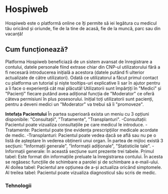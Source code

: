 # Hospiweb

Hospiweb este o platformă online ce îți permite să iei legătura cu medicul tău oricând și oriunde, fie de la tine de acasă, fie de la muncă, parc sau din vacanță!

## Cum funcționează?

Platforma Hospiweb beneficiază de un sistem avansat de înregistrare a contului, datele personale fiind extrase chiar din CNP-ul utilizatorului fără a fi necesară introducerea inițială a acestora (datele putând fi ulterior actualizate de către utilizatori). Odată ce utilizatorul a făcut primul contact cu platforma un tutorial și niște tooltips-uri explicative îi sar în ajutor pentru a îi face o experiență cât mai plăcută! Utilizatorii sunt împărțiți în "Medici" și "Pacienți" fiecare putând avea adițional funcția de "Moderator" ce oferă câteva permisiuni în plus posesorului. Inițial toți utilizatorii sunt pacienți, pentru a deveni medici un "Moderator" va trebui să îi "promoveze".

**Intefața Pacientului**
În partea superioară exista un meniu cu 3 opțiuni disponibile: "Consultații", "Tratamente", "Transplanturi".
  -Consultații: Pacientul poate vizualiza consultațiile pe care medicul le introduce.
  -Tratamente: Pacientul poate ține evidența prescripțiilor medicale acordate de medic.
  -Transplanturi: Pacientul poate vedea dacă se află sau nu pe o listă de așteptare în vederea obținerii unui organ.
În partea de mijloc există 3 secțiuni: "Informații generale", "Informații adiționale", "Statisticile tale".
  -Informații generale: În această secțiune sunt prezente trei tabele.
     Primul tabel: Este format din informațiile preluate la înregistrarea contului. În acesta se regăsesc funcțiile de     schimbare a parolei și de schimbare a e-mail-ului.
     Al doilea tabel: Pacientul are opțiunea de a-și actualiza oricând simptomele.
     Al treilea tabel: Pacientul poate vizualiza diagnosticul său scris de medic.
     

### Tehnologii 


